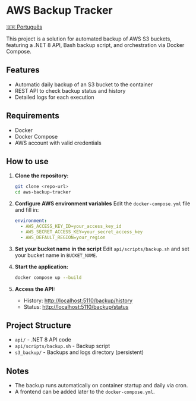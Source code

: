 # AWS Backup Tracker

[🇧🇷 Português](README.md)

This project is a solution for automated backup of AWS S3 buckets, featuring a .NET 8 API, Bash backup script, and orchestration via Docker Compose.

## Features
- Automatic daily backup of an S3 bucket to the container
- REST API to check backup status and history
- Detailed logs for each execution

## Requirements
- Docker
- Docker Compose
- AWS account with valid credentials

## How to use

1. **Clone the repository:**
   ```sh
   git clone <repo-url>
   cd aws-backup-tracker
   ```

2. **Configure AWS environment variables**
   Edit the `docker-compose.yml` file and fill in:
   ```yaml
   environment:
     - AWS_ACCESS_KEY_ID=your_access_key_id
     - AWS_SECRET_ACCESS_KEY=your_secret_access_key
     - AWS_DEFAULT_REGION=your_region
   ```

3. **Set your bucket name in the script**
   Edit `api/scripts/backup.sh` and set your bucket name in `BUCKET_NAME`.

4. **Start the application:**
   ```sh
   docker compose up --build
   ```

5. **Access the API:**
   - History: [http://localhost:5110/backup/history](http://localhost:5110/backup/history)
   - Status: [http://localhost:5110/backup/status](http://localhost:5110/backup/status)

## Project Structure
- `api/` - .NET 8 API code
- `api/scripts/backup.sh` - Backup script
- `s3_backup/` - Backups and logs directory (persistent)

## Notes
- The backup runs automatically on container startup and daily via cron.
- A frontend can be added later to the `docker-compose.yml`.
